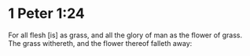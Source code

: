 # 1 Peter 1:24

For all flesh [is] as grass, and all the glory of man as the flower of grass. The grass withereth, and the flower thereof falleth away: